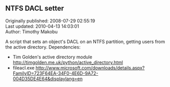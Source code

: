 ## NTFS DACL setter  
Originally published: 2008-07-29 02:55:19  
Last updated: 2010-04-13 14:03:01  
Author: Timothy Makobu  
  
A script that sets an object's DACL on an NTFS partition, getting users from the active directory.
Dependencies:
* Tim Golden's active directory module http://timgolden.me.uk/python/active_directory.html
* fileacl.exe http://www.microsoft.com/downloads/details.aspx?FamilyID=723F64EA-34F0-4E6D-9A72-004D35DE4E64&displaylang=en